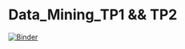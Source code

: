 # Data_Mining_TP1 && TP2


[![Binder](https://mybinder.org/badge_logo.svg)](https://mybinder.org/v2/gh/badreddine244/TP_Data_Mining/HEAD)

 





